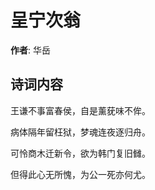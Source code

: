 # 呈宁次翁

**作者**: 华岳

## 诗词内容

王谦不事富春侯，自是薰莸味不侔。

病体隔年留枉狱，梦魂连夜逐归舟。

可怜商木迁新令，欲为韩门复旧雠。

但得此心无所愧，为公一死亦何尤。

